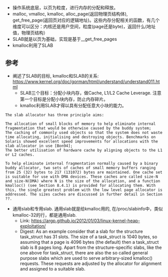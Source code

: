 ## 
* 操作系统底层，以页为粒度，进行内存的分配和释放。
* malloc, vmalloc, kmalloc, alloc\_page(返回物理页结构体), get\_free\_page(返回页对应的逻辑地址)。这些内存分配相关的函数，有几个维度可以区分：内核还是用户空间，粒度(page还是byte)，返回什么(地址值，物理页结构）
* SLAB就是以页为基础，实现是基于__get_free_pages
* kmalloc利用了SLAB

## 参考
* 阐述了SLAB的目标, kmalloc和SLAB的关系: https://www.kernel.org/doc/gorman/html/understand/understand011.html
  * SLAB三个目标：分配小块内存，做Cache, L1/L2 Cache Leverage. 注意第一个目标是分配小块内存，防止内存碎片。
  * kmalloc利用SLAB才得以具有分配任意大小块的能力。
```
The slab allocator has three principle aims:

The allocation of small blocks of memory to help eliminate internal fragmentation that would be otherwise caused by the buddy system;
The caching of commonly used objects so that the system does not waste time allocating, initialising and destroying objects. Benchmarks on Solaris showed excellent speed improvements for allocations with the slab allocator in use [Bon94];
The better utilisation of hardware cache by aligning objects to the L1 or L2 caches.

To help eliminate internal fragmentation normally caused by a binary buddy allocator, two sets of caches of small memory buffers ranging from 25 (32) bytes to 217 (131072) bytes are maintained. One cache set is suitable for use with DMA devices. These caches are called size-N and size-N(DMA) where N is the size of the allocation, and a function kmalloc() (see Section 8.4.1) is provided for allocating them. With this, the single greatest problem with the low level page allocator is addressed. The sizes caches are discussed in further detail in Section ??.
```

* 通用slab和专用slab. 通用slab就是给kmalloc用的, 在/proc/slabinfo中，类似kmalloc-32的行，都是通用slab.
  * Link: https://argp.github.io/2012/01/03/linux-kernel-heap-exploitation/
  * Digest: As an example consider that a slab for the structure task_struct has 31 slots. The size of a task_struct is 1040 bytes, so assuming that a page is 4096 bytes (the default) then a task_struct slab is 8 pages long. Apart from the structure-specific slabs, like the one above for task_struct, there are also the so called general purpose slabs which are used to serve arbitrary-sized kmalloc() requests. These requests are adjusted by the allocator for alignment and assigned to a suitable slab.
